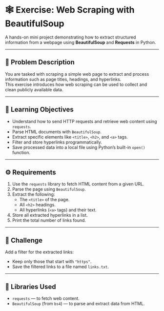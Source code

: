 # 🕸️ Exercise: Web Scraping with BeautifulSoup

A hands-on mini project demonstrating how to extract structured information from a webpage using **BeautifulSoup** and **Requests** in Python.

---

## 📌 Problem Description
You are tasked with scraping a simple web page to extract and process information such as page titles, headings, and hyperlinks.  
This exercise introduces how web scraping can be used to collect and clean publicly available data.

---

## 🧠 Learning Objectives
- Understand how to send HTTP requests and retrieve web content using `requests`.
- Parse HTML documents with `BeautifulSoup`.
- Extract specific elements like `<title>`, `<h2>`, and `<a>` tags.
- Filter and store hyperlinks programmatically.
- Save processed data into a local file using Python’s built-in `open()` function.

---

## ⚙️ Requirements
1. Use the `requests` library to fetch HTML content from a given URL.  
2. Parse the page using `BeautifulSoup`.  
3. Extract the following:
   - The `<title>` of the page.  
   - All `<h2>` headings.  
   - All hyperlinks (`<a>` tags) and their text.  
4. Store all extracted hyperlinks in a list.  
5. Print the total number of links found.

---

## 🧩 Challenge
Add a filter for the extracted links:
- Keep only those that start with `"https"`.
- Save the filtered links to a file named `links.txt`.

---

## 🧰 Libraries Used
- `requests` — to fetch web content.  
- `BeautifulSoup` (from `bs4`) — to parse and extract data from HTML.  